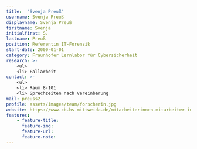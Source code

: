 ```yaml
---
title:  "Svenja Preuß"
username: Svenja Preuß
displayname: Svenja Preuß
firstname: Svenja
initialfirst: S.
lastname: Preuß
position: Referentin IT-Forensik
start-date: 2000-01-01
category: Fraunhofer Lernlabor für Cybersicherheit
research: >- 
    <ul>
    <li> Fallarbeit
contact: >-
    <ul>
    <li> Raum 8-101
    <li> Sprechzeiten nach Vereinbarung
mail: preuss2
profile: assets/images/team/forscherin.jpg
website: https://www.cb.hs-mittweida.de/mitarbeiterinnen-mitarbeiter-in-ihren-fachgruppen/preuss-svenja/
features:
    - feature-title: 
      feature-img: 
      feature-url: 
      feature-note: 
---
```

